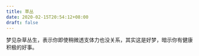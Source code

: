```yaml
---
title: 草丛
date: 2020-02-15T20:54:12+08:00
draft: false
---
```


梦见杂草丛生，表示你即使稍微透支体力也没关系，其实这是好梦，暗示你有健康积极的好事。